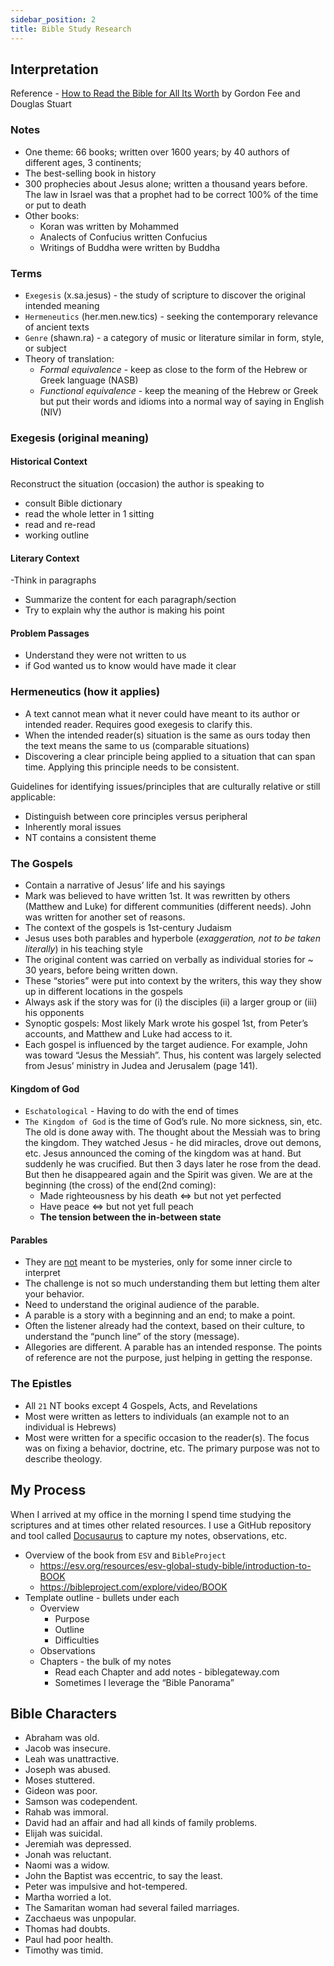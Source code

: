 ```yaml
---
sidebar_position: 2
title: Bible Study Research
---
```


## Interpretation

Reference - [How to Read the Bible for All Its Worth](https://www.amazon.com/How-Read-Bible-All-Worth/dp/0310517826) by Gordon Fee and Douglas Stuart

### Notes
- One theme: 66 books; written over 1600 years; by 40 authors of different ages, 3 continents;
- The best-selling book in history
- 300 prophecies about Jesus alone; written a thousand years before. The law in Israel was that a prophet had to be correct 100% of the time or put to death
- Other books:
  - Koran was written by Mohammed
  - Analects of Confucius written Confucius
  - Writings of Buddha were written by Buddha

### Terms
- `Exegesis` (x.sa.jesus) - the study of scripture to discover the original intended meaning
- `Hermeneutics` (her.men.new.tics) - seeking the contemporary relevance of ancient texts
- `Genre` (shawn.ra) - a category of music or literature similar in form, style, or subject
- Theory of translation:
  - *Formal equivalence* - keep as close to the form of the Hebrew or Greek language (NASB)
  - *Functional equivalence* - keep the meaning of the Hebrew or Greek but put their words and idioms into a normal way of saying in English (NIV)

### Exegesis (original meaning)

#### Historical Context
Reconstruct the situation (occasion) the author is speaking to
- consult Bible dictionary
- read the whole letter in 1 sitting
- read and re-read
- working outline

#### Literary Context
-Think in paragraphs
- Summarize the content for each paragraph/section
- Try to explain why the author is making his point

#### Problem Passages
- Understand they were not written to us
- if God wanted us to know would have made it clear

### Hermeneutics (how it applies)
- A text cannot mean what it never could have meant to its author or intended reader. Requires good exegesis to clarify this.
- When the intended reader(s) situation is the same as ours today then the text means the same to us (comparable situations)
- Discovering a clear principle being applied to a situation that can span time. Applying this principle needs to be consistent.

Guidelines for identifying issues/principles that are culturally relative or still applicable:
- Distinguish between core principles versus peripheral
- Inherently moral issues
- NT contains a consistent theme

### The Gospels
- Contain a narrative of Jesus’ life and his sayings
- Mark was believed to have written 1st. It was rewritten by others (Matthew and Luke) for different communities (different needs). John was written for another set of reasons.
- The context of the gospels is 1st-century Judaism
- Jesus uses both parables and hyperbole (*exaggeration, not to be taken literally*) in his teaching style
- The original content was carried on verbally as individual stories for ~ 30 years, before being written down.
- These “stories” were put into context by the writers, this way they show up in different locations in the gospels
- Always ask if the story was for (i) the disciples (ii) a larger group or (iii) his opponents
- Synoptic gospels: Most likely Mark wrote his gospel 1st, from Peter’s accounts, and Matthew and Luke had access to it.
- Each gospel is influenced by the target audience. For example, John was toward “Jesus the Messiah”. Thus, his content was largely selected from Jesus’ ministry in Judea and Jerusalem (page 141).

#### Kingdom of God
- `Eschatological` - Having to do with the end of times
- `The Kingdom of God` is the time of God’s rule. No more sickness, sin, etc. The old is done away with. The thought about the Messiah was to bring the kingdom. They watched Jesus - he did miracles, drove out demons, etc. Jesus announced the coming of the kingdom was at hand. But suddenly he was crucified. But then 3 days later he rose from the dead. But then he disappeared again and the Spirit was given. We are at the beginning (the cross) of the end(2nd coming):
  - Made righteousness by his death <=> but not yet perfected
  - Have peace <=> but not yet full peach
  - **The tension between the in-between state**

#### Parables
- They are <u>not</u> meant to be mysteries, only for some inner circle to interpret
- The challenge is not so much understanding them but letting them alter your behavior.
- Need to understand the original audience of the parable.
- A parable is a story with a beginning and an end; to make a point.
- Often the listener already had the context, based on their culture, to understand the “punch line” of the story (message).
- Allegories are different. A parable has an intended response. The points of reference are not the purpose, just helping in getting the response.

### The Epistles
- All `21` NT books except 4 Gospels, Acts, and Revelations
- Most were written as letters to individuals (an example not to an individual is Hebrews)
- Most were written for a specific occasion to the reader(s). The focus was on fixing a behavior, doctrine, etc. The primary purpose was not to describe theology.

## My Process

When I arrived at my office in the morning I spend time studying the scriptures and at times other related resources. I use a GitHub repository and tool called [Docusaurus](https://docusaurus.io/) to capture my notes, observations, etc.

- Overview of the  book from `ESV` and `BibleProject`
  - https://esv.org/resources/esv-global-study-bible/introduction-to-BOOK
  - https://bibleproject.com/explore/video/BOOK
- Template outline - bullets under each
  - Overview
    - Purpose
    - Outline
    - Difficulties
  - Observations
  - Chapters - the bulk of my notes
    - Read each Chapter and add notes - biblegateway.com
    - Sometimes I leverage the “Bible Panorama”


## Bible Characters
- Abraham was old.
- Jacob was insecure.
- Leah was unattractive.
- Joseph was abused.
- Moses stuttered.
- Gideon was poor.
- Samson was codependent.
- Rahab was immoral.
- David had an affair and had all kinds of family problems.
- Elijah was suicidal.
- Jeremiah was depressed.
- Jonah was reluctant.
- Naomi was a widow.
- John the Baptist was eccentric, to say the least.
- Peter was impulsive and hot-tempered.
- Martha worried a lot.
- The Samaritan woman had several failed marriages.
- Zacchaeus was unpopular.
- Thomas had doubts.
- Paul had poor health.
- Timothy was timid.
